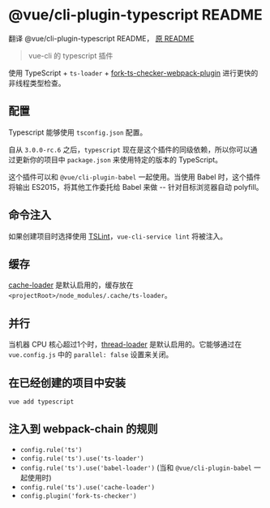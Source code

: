 # @vue/cli-plugin-typescript README

翻译 @vue/cli-plugin-typescript README， [原 README](https://github.com/vuejs/vue-cli/blob/dev/packages/%40vue/cli-plugin-typescript/README.md)

> vue-cli 的 typescript 插件

使用 TypeScript + `ts-loader` + [fork-ts-checker-webpack-plugin](https://github.com/Realytics/fork-ts-checker-webpack-plugin) 进行更快的非线程类型检查。

## 配置

Typescript 能够使用 `tsconfig.json` 配置。

自从 `3.0.0-rc.6` 之后，`typescript` 现在是这个插件的同级依赖，所以你可以通过更新你的项目中 `package.json` 来使用特定的版本的 TypeScript。

这个插件可以和 `@vue/cli-plugin-babel` 一起使用。当使用 Babel 时，这个插件将输出 ES2015，将其他工作委托给 Babel 来做 -- 针对目标浏览器自动 polyfill。

## 命令注入

如果创建项目时选择使用 [TSLint](https://palantir.github.io/tslint/)，`vue-cli-service lint` 将被注入。

## 缓存

[cache-loader](https://github.com/webpack-contrib/cache-loader) 是默认启用的，缓存放在 `<projectRoot>/node_modules/.cache/ts-loader`。

## 并行

当机器 CPU 核心超过1个时，[thread-loader](https://github.com/webpack-contrib/thread-loader) 是默认启用的。它能够通过在 `vue.config.js` 中的 `parallel: false` 设置来关闭。

## 在已经创建的项目中安装

``` sh
vue add typescript
```

## 注入到 webpack-chain 的规则

- `config.rule('ts')`
- `config.rule('ts').use('ts-loader')`
- `config.rule('ts').use('babel-loader')` (当和 `@vue/cli-plugin-babel` 一起使用时)
- `config.rule('ts').use('cache-loader')`
- `config.plugin('fork-ts-checker')`
